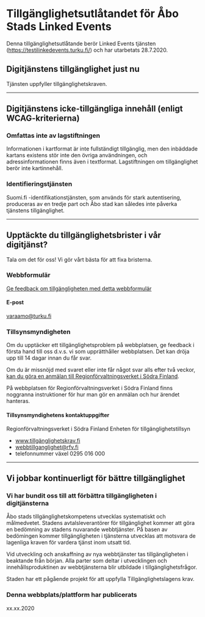 
# Tillgänglighetsutlåtandet för Åbo Stads Linked Events

Denna tillgänglighetsutlåtande berör Linked Events tjänsten (https://testilinkedevents.turku.fi/) och har utarbetats 28.7.2020.

## Digitjänstens tillgänglighet just nu
Tjänsten uppfyller tillgänglighetskraven.

-----

## Digitjänstens icke-tillgängliga innehåll (enligt WCAG-kriterierna)
### Omfattas inte av lagstiftningen

Informationen i kartformat är inte fullständigt tillgänglig, men den inbäddade kartans existens stör inte den övriga användningen, och adressinformationen finns även i textformat. Lagstiftningen om tillgänglighet berör inte kartinnehåll.

### Identifieringstjänsten
Suomi.fi -identifikationstjänsten, som används för stark autentisering, produceras av en tredje part och Åbo stad kan således inte påverka tjänstens tillgänglighet.

-----

## Upptäckte du tillgänglighetsbrister i vår digitjänst?
Tala om det för oss! Vi gör vårt bästa för att fixa bristerna.

### Webbformulär 

<a href="https://opaskartta.turku.fi/eFeedback/sv/Feedback/30-S%C3%A4hk%C3%B6iset%20asiointipalvelut" target="_blank">Ge feedback om tillgängligheten med detta webbformulär</a>

#### E-post
varaamo@turku.fi

### Tillsynsmyndigheten
Om du upptäcker ett tillgänglighetsproblem på webbplatsen, ge feedback i första hand till oss d.v.s. vi som upprätthåller webbplatsen. Det kan dröja upp till 14 dagar innan du får svar.

Om du är missnöjd med svaret eller inte får något svar alls efter två veckor, <a href="https://www.tillgänglighetskrav.fi/dina-rattigheter/" target="_blank">kan du göra en anmälan till Regionförvaltningsverket i Södra Finland</a>.

På webbplatsen för Regionförvaltningsverket i Södra Finland finns noggranna instruktioner för hur man gör en anmälan och hur ärendet hanteras.

#### Tillsynsmyndighetens kontaktuppgifter

Regionförvaltningsverket i Södra Finland
Enheten för tillgänglighetstillsyn
- www.tillgänglighetskrav.fi
- webbtillganglighet@rfv.fi
- telefonnummer växel 0295 016 000

-----

## Vi jobbar kontinuerligt för bättre tillgänglighet

### Vi har bundit oss till att förbättra tillgängligheten i digitjänsterna
Åbo stads tillgänglighetskompetens utvecklas systematiskt och målmedvetet. Stadens avtalsleverantörer för tillgänglighet kommer att göra en bedömning av stadens nuvarande webbtjänster. 
På basen av bedömingen kommer tillgängligheten i tjänsterna utvecklas att motsvara de lagenliga kraven för vardera tjänst inom utsatt tid.

Vid utveckling och anskaffning av nya webbtjänster tas tillgängligheten i beaktande från början. Alla parter som deltar i utvecklingen och innehållsproduktinen av webbtjänsterna blir utbildade i tillgänglighetsfrågor.

Staden har ett pågående projekt för att uppfylla Tillgänglighetslagens krav.

### Denna webbplats/plattform har publicerats

xx.xx.2020

<br>
